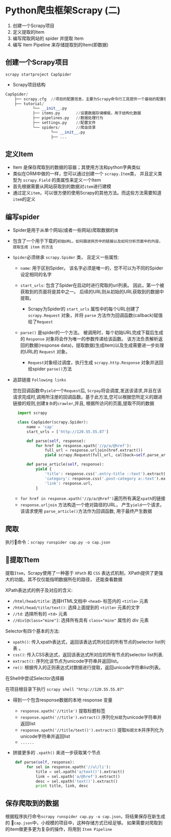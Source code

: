 # Python爬虫框架Scrapy (二)

1. 创建一个Scrapy项目
2. 定义提取的Item
3. 编写爬取网站的 spider 并提取 Item
4. 编写 Item Pipeline 来存储提取到的Item(即数据)

## 创建一个Scrapy项目

`scrapy startproject CapSpider`

* Scrapy项目结构

```python
CapSpider/
    ├── scrapy.cfg  //项目的配置信息，主要为Scrapy命令行工具提供一个基础的配置信息
    ├── tutorial/
            └── __init__.py
            ├── items.py       //设置数据存储模板，用于结构化数据
            ├── pipelines.py   //数据处理行为
            ├── settings.py    //配置文件
            └── spiders/       //爬虫目录
                    └── __init__.py
                    ├── ...
```

## 定义Item

* Item 是保存爬取到的数据的容器；其使用方法和python字典类似
* 类似在ORM中做的一样，您可以通过创建一个 `scrapy.Item`类， 并且定义类型为 `scrapy.Field` 的类属性来定义一个Item
* 首先根据需要从网站获取到的数据对`item`进行建模
* 通过定义`item`，可以很方便的使用Scrapy的其他方法。而这些方法需要知道`item`的定义

## 编写spider

* Spider是用于从单个网站(或者一些网站)爬取数据的`类`
* 包含了一个用于下载的`初始URL，如何跟进网页中的链接以及如何分析页面中的内容， 提取生成 item 的方法`
* `Spider`必须继承 `scrapy.Spider` 类， 且定义一些属性:

  * `name`: 用于区别Spider。 该名字必须是唯一的，您不可以为不同的Spider设定相同的名字
  * `start_urls`: 包含了Spider在启动时进行爬取的url列表。 因此，第一个被获取到的页面将是其中之一。 后续的URL则从初始的URL获取到的数据中提取。

    * Scrapy为Spider的 `start_urls` 属性中的每个URL创建了 `scrapy.Request` 对象，并将 `parse` 方法作为回调函数(callback)赋值给了`Request`

  * `parse()` 是spider的一个方法。 被调用时，每个初始URL完成下载后生成的 `Response` 对象将会作为唯一的参数传递给该函数。 该方法负责解析返回的数据(response data)，提取数据(生成item)以及生成需要进一步处理的URL的 `Request` 对象。

    * `Request`对象经过调度，执行生成 `scrapy.http.Response` 对象并送回给spider `parse()`方法

* 追踪链接 `Following links`

  您在回调函数中`yield`一个`Request`后, `Scrpay`将会调度,发送该请求,并且在该请求完成时,调用所注册的回调函数。基于此方法,您可以根据您所定义的跟进链接的规则,创建`复杂`的`crawler`,并且, 根据所访问的页面,提取不同的数据

  ```python
    import scrapy

    class CapSpider(scrapy.Spider):
        name = 'cap'
        start_urls = ['http://120.55.55.87']

        def parse(self, response):
            for href in response.xpath('//p/a/@href'):
                full_url = response.urljoin(href.extract())
                yield scrapy.Request(full_url, callback=self.parse_article)

        def parse_article(self, response):
            yield {
                'title': response.css('.entry-title ::text').extract(),
                'category': response.css('.post-category a::text').extract(),
                'link': response.url,
            }
  ```
  * `for href in response.xpath('//p/a/@href')`遍历所有满足`xpath`的链接
  * `response.urljoin` 方法构造一个绝对路径的URL， 产生`yield`一个请求， 该请求使用 `parse_article()`方法作为回调函数, 用于最终产生数据

## 爬取

执行命令：`scrapy runspider cap.py -o cap.json`

## 提取Ttem

提取`Item`，Scrapy使用了一种基于 `XPath` 和 `CSS` 表达式机制，XPath提供了更强大的功能。其不仅仅能指明数据所在的路径， 还能查看数据

XPath表达式的例子及对应的含义:

* `/html/head/title`: 选择HTML文档中 `<head>` 标签内的 `<title>` 元素
* `/html/head/title/text()`: 选择上面提到的 `<title>` 元素的文字
* `//td`: 选择所有的 `<td>` 元素
* `//div[@class="mine"]`: 选择所有具有 `class="mine"` 属性的 div 元素

Selector有四个基本的方法:

* `xpath()`: 传入xpath表达式，返回该表达式所对应的所有节点的selector list列表 。
* `css()`: 传入CSS表达式，返回该表达式所对应的所有节点的selector list列表.
* `extract()`: 序列化该节点为unicode字符串并返回list。
* `re()`: 根据传入的正则表达式对数据进行提取，返回unicode字符串list列表。

在Shell中尝试Selector选择器

在项目根目录下执行 `scrapy shell "http://120.55.55.87"`

* 得到一个包含response数据的本地 response 变量

  * `response.xpath('//title')` 提取标题标签
  * `response.xpath('//title').extract()` 序列化`标题`为unicode字符串并返回list
  * `response.xpath('//title/text()').extract()` 提取`标题文本`并序列化为unicode字符串并返回list
  * `......`

* 拼接更多的 `.xpath()` 来进一步获取某个节点

  ```python
   def parse(self, response):
        for sel in response.xpath('//ul/li'):
            title = sel.xpath('a/text()').extract()
            link = sel.xpath('a/@href').extract()
            desc = sel.xpath('text()').extract()
            print title, link, desc
  ```

## 保存爬取到的数据

根据程序执行命令`scrapy runspider cap.py -o cap.json`，将结果保存在新生成的 `cap.json`中，小规模的项目中，这种存储方式已经足够。 如果需要对爬取到的item做更多更为复杂的操作，将用到 `Item Pipeline`
